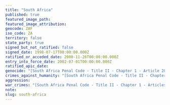 ```yaml
---
title: "South Africa"
published: true
featured_image_path:
featured_image_attribution:
geocode: ZAF
iso_code: ZA
territory: false
state_party: true
signed_but_not_ratified: false
signed_date: 1998-07-17T00:00:00.000Z
ratified_or_acceded_date: 2000-11-26T00:00:00.000Z
entry_into_force_date: 2002-07-01T00:00:00.000Z
ratified_apic_date:
genocide: "[South Africa Penal Code - Title II - Chapter 1 - Article 281](http://www1.umn.edu/humanrts/research/Penal%20Code%20%28English%29.pdf) [South Africa: Implementation of the ICC Statute - Chapter 5 - Schedule 1 - Part 1](https://iccdb.hrlc.net/data/doc/43/keyword/46/)"
crimes_against_humanity: "[South Africa Penal Code - Title II - Chapter 1 - Article 281](http://www1.umn.edu/humanrts/research/Penal%20Code%20%28English%29.pdf) [South Africa: Implementation of the ICC Statute - Chapter 5 - Schedule 1 - Part 2](https://iccdb.hrlc.net/data/doc/43/keyword/13/)"
aggression:
war_crimes: "[South Africa Penal Code - Title II - Chapter 1 - Articles 282-84](https://www.legal-tools.org/en/go-to-database/national-implementing-legislation-database/) [South Africa: Implementation of the ICC Statute - Chapter 5 - Schedule 1 - Part 3](https://iccdb.hrlc.net/data/doc/43/keyword/145/)"
note:
slug: south-africa
---
```

